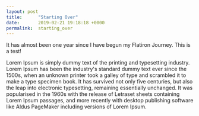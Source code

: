 ```yaml
---
layout: post
title:      "Starting Over"
date:       2019-02-21 19:18:18 +0000
permalink:  starting_over
---
```



It has almost been one year since I have begun my Flatiron Journey.  This is a test!

Lorem Ipsum is simply dummy text of the printing and typesetting industry. Lorem Ipsum has been the industry's standard dummy text ever since the 1500s, when an unknown printer took a galley of type and scrambled it to make a type specimen book. It has survived not only five centuries, but also the leap into electronic typesetting, remaining essentially unchanged. It was popularised in the 1960s with the release of Letraset sheets containing Lorem Ipsum passages, and more recently with desktop publishing software like Aldus PageMaker including versions of Lorem Ipsum.
